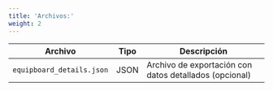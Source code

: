 ```yaml
---
title: 'Archivos:'
weight: 2
---
```


|Archivo|Tipo|Descripción|
|---|---|---|
|`equipboard_details.json`|JSON|Archivo de exportación con datos detallados (opcional)|